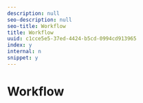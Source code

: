```yaml
---
description: null
seo-description: null
seo-title: Workflow
title: Workflow
uuid: c1cce5e5-37ed-4424-b5cd-0994cd913965
index: y
internal: n
snippet: y
---
```


# Workflow

